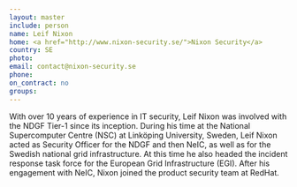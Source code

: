 ```yaml
---
layout: master
include: person
name: Leif Nixon
home: <a href="http://www.nixon-security.se/">Nixon Security</a>
country: SE
photo:
email: contact@nixon-security.se
phone:
on_contract: no
groups:
---
```

With over 10 years of experience in IT security, Leif Nixon was involved with
the NDGF Tier-1 since its inception. During his time at the National
Supercomputer Centre (NSC) at Linköping University, Sweden, Leif Nixon acted as
Security Officer for the NDGF and then NeIC, as well as for the Swedish national
grid infrastructure. At this time he also headed the incident response task
force for the European Grid Infrastructure (EGI). After his engagement with
NeIC, Nixon joined the product security team at RedHat.
